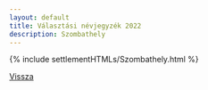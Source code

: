 ```yaml
---
layout: default
title: Választási névjegyzék 2022
description: Szombathely
---
```


{% include settlementHTMLs/Szombathely.html %}

[Vissza](./)